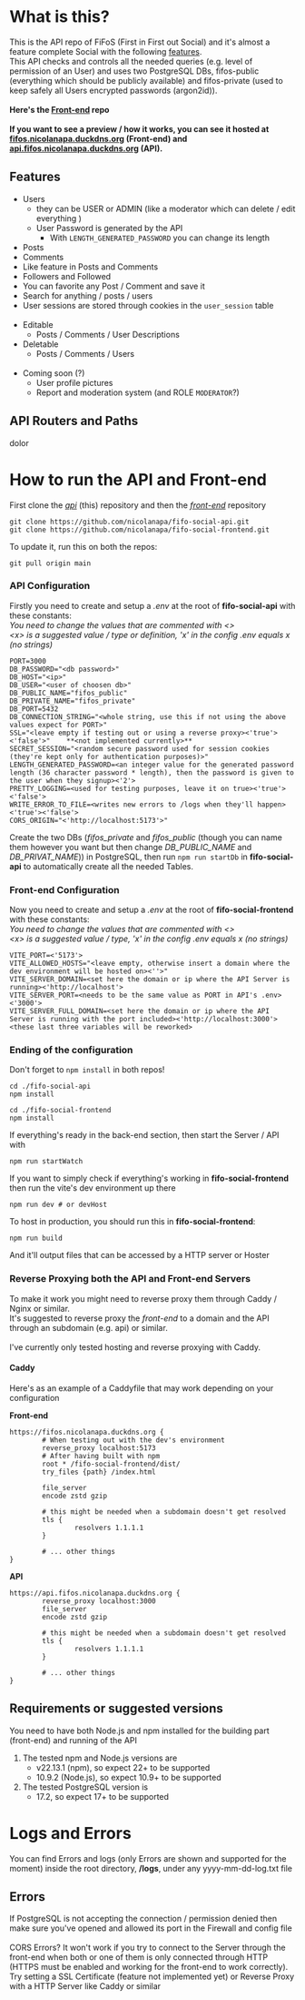 # What is this?

This is the API repo of FiFoS (First in First out Social) and it's almost a feature complete Social with the following [features](#features).
<br>
This API checks and controls all the needed queries (e.g. level of permission of an User) and uses two PostgreSQL DBs, fifos-public (everything which should be publicly available) and fifos-private (used to keep safely all Users encrypted passwords (argon2id)).
<br>
<br>
**Here's the [Front-end](https://github.com/nicolanapa/fifo-social-frontend) repo**
<br>
<br>
**If you want to see a preview / how it works, you can see it hosted at [fifos.nicolanapa.duckdns.org](https://fifos.nicolanapa.duckdns.org) (Front-end) and [api.fifos.nicolanapa.duckdns.org](https://api.fifos.nicolanapa.duckdns.org) (API).**

## Features

-   Users
    -   they can be USER or ADMIN (like a moderator which can delete / edit everything )
    -   User Password is generated by the API
        -   With `LENGTH_GENERATED_PASSWORD` you can change its length
-   Posts
-   Comments
-   Like feature in Posts and Comments
-   Followers and Followed
-   You can favorite any Post / Comment and save it
-   Search for anything / posts / users
-   User sessions are stored through cookies in the `user_session` table
    <br>
    <br>
-   Editable
    -   Posts / Comments / User Descriptions
-   Deletable
    -   Posts / Comments / Users
        <br>
        <br>
-   Coming soon (?)
    -   User profile pictures
    -   Report and moderation system (and ROLE `MODERATOR`?)

## API Routers and Paths

dolor

# How to run the API and Front-end

First clone the [_api_](https://github.com/nicolanapa/fifo-social-api) (this) repository and then the [_front-end_](https://github.com/nicolanapa/fifo-social-frontend) repository

```
git clone https://github.com/nicolanapa/fifo-social-api.git
git clone https://github.com/nicolanapa/fifo-social-frontend.git
```

To update it, run this on both the repos:

```
git pull origin main
```

### API Configuration

Firstly you need to create and setup a _.env_ at the root of **fifo-social-api** with these constants:
<br>
_You need to change the values that are commented with <>_
<br>
_\<x> is a suggested value / type or definition, 'x' in the config .env equals x (no strings)_

<!-- Rework to a list of options for better reading -->

```
PORT=3000
DB_PASSWORD="<db password>"
DB_HOST="<ip>"
DB_USER="<user of choosen db>"
DB_PUBLIC_NAME="fifos_public"
DB_PRIVATE_NAME="fifos_private"
DB_PORT=5432
DB_CONNECTION_STRING="<whole string, use this if not using the above values expect for PORT>"
SSL="<leave empty if testing out or using a reverse proxy><'true'><'false'>"    **<not implemented currently>**
SECRET_SESSION="<random secure password used for session cookies (they're kept only for authentication purposes)>"
LENGTH_GENERATED_PASSWORD=<an integer value for the generated password length (36 character password * length), then the password is given to the user when they signup><'2'>
PRETTY_LOGGING=<used for testing purposes, leave it on true><'true'><'false'>
WRITE_ERROR_TO_FILE=<writes new errors to /logs when they'll happen><'true'><'false'>
CORS_ORIGIN="<'http://localhost:5173'>"
```

Create the two DBs (_fifos_private_ and _fifos_public_ (though you can name them however you want but then change _DB_PUBLIC_NAME_ and _DB_PRIVAT_NAME_)) in PostgreSQL, then run `npm run startDb` in **fifo-social-api** to automatically create all the needed Tables.

### Front-end Configuration

Now you need to create and setup a _.env_ at the root of **fifo-social-frontend** with these constants:
<br>
_You need to change the values that are commented with <>_
<br>
_\<x> is a suggested value / type, 'x' in the config .env equals x (no strings)_

<!-- Rework to a list of options for better reading -->

```
VITE_PORT=<'5173'>
VITE_ALLOWED_HOSTS="<leave empty, otherwise insert a domain where the dev environment will be hosted on><''>"
VITE_SERVER_DOMAIN=<set here the domain or ip where the API Server is running><'http://localhost'>
VITE_SERVER_PORT=<needs to be the same value as PORT in API's .env><'3000'>
VITE_SERVER_FULL_DOMAIN=<set here the domain or ip where the API Server is running with the port included><'http://localhost:3000'>   <these last three variables will be reworked>
```

### Ending of the configuration

Don't forget to `npm install` in both repos!

```
cd ./fifo-social-api
npm install

cd ./fifo-social-frontend
npm install
```

If everything's ready in the back-end section, then start the Server / API with

```
npm run startWatch
```

If you want to simply check if everything's working in **fifo-social-frontend** then run the vite's dev environment up there

```
npm run dev # or devHost
```

To host in production, you should run this in **fifo-social-frontend**:

```
npm run build
```

And it'll output files that can be accessed by a HTTP server or Hoster

### Reverse Proxying both the API and Front-end Servers

To make it work you might need to reverse proxy them through Caddy / Nginx or similar.
<br>
It's suggested to reverse proxy the _front-end_ to a domain and the API through an subdomain (e.g. api) or similar.
<br><br>
I've currently only tested hosting and reverse proxying with Caddy.

#### Caddy

Here's as an example of a Caddyfile that may work depending on your configuration

**Front-end**

```
https://fifos.nicolanapa.duckdns.org {
        # When testing out with the dev's environment
        reverse_proxy localhost:5173
        # After having built with npm
        root * /fifo-social-frontend/dist/
        try_files {path} /index.html

        file_server
        encode zstd gzip

        # this might be needed when a subdomain doesn't get resolved
        tls {
                resolvers 1.1.1.1
        }

        # ... other things
}
```

**API**

```
https://api.fifos.nicolanapa.duckdns.org {
        reverse_proxy localhost:3000
        file_server
        encode zstd gzip

        # this might be needed when a subdomain doesn't get resolved
        tls {
                resolvers 1.1.1.1
        }

        # ... other things
}
```

## Requirements or suggested versions

You need to have both Node.js and npm installed for the building part (front-end) and running of the API

1. The tested npm and Node.js versions are
    - v22.13.1 (npm), so expect 22+ to be supported
    - 10.9.2 (Node.js), so expect 10.9+ to be supported
2. The tested PostgreSQL version is
    - 17.2, so expect 17+ to be supported

# Logs and Errors

You can find Errors and logs (only Errors are shown and supported for the moment) inside the root directory, **/logs**, under any yyyy-mm-dd-log.txt file

## Errors

If PostgreSQL is not accepting the connection / permission denied then make sure you've opened and allowed its port in the Firewall and config file
<br><br>
CORS Errors? It won't work if you try to connect to the Server through the front-end when both or one of them is only connected through HTTP (HTTPS must be enabled and working for the front-end to work correctly).
<br>
Try setting a SSL Certificate (feature not implemented yet) or Reverse Proxy with a HTTP Server like Caddy or similar
<br><br>

